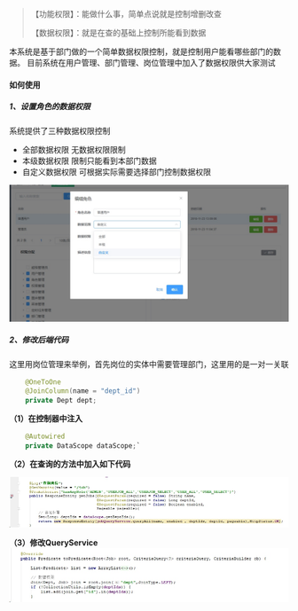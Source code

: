>
>【功能权限】：能做什么事，简单点说就是控制增删改查
> 
>【数据权限】：就是在查的基础上控制所能看到数据

本系统是基于部门做的一个简单数据权限控制，就是控制用户能看哪些部门的数据。
目前系统在用户管理、部门管理、岗位管理中加入了数据权限供大家测试
#### 如何使用
##### 1、设置角色的数据权限
系统提供了三种数据权限控制
- 全部数据权限  无数据权限限制
- 本级数据权限  限制只能看到本部门数据
- 自定义数据权限  可根据实际需要选择部门控制数据权限

![](./_image/2019-04-11-09-43-11.jpg)

##### 2、修改后端代码
这里用岗位管理来举例，首先岗位的实体中需要管理部门，这里用的是一对一关联
``` java
    @OneToOne
    @JoinColumn(name = "dept_id")
    private Dept dept;
```

**（1）在控制器中注入**
``` java
    @Autowired
    private DataScope dataScope;`
```
**（2）在查询的方法中加入如下代码**

![](./_image/2019-04-11-09-47-44.jpg)

**（3）修改QueryService**
![](./_image/2019-04-11-09-49-26.jpg)
